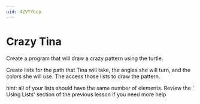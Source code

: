 ```yaml
---
uid: 4ZVYYbcp
---
```


# Crazy Tina

Create a program that will draw a crazy pattern using the turtle.

Create lists for the path that Tina will take, the angles 
she will turn, and the colors she will use. The access those
lists to draw the pattern.

hint: all of your lists should have the same number of elements.
Review the ' Using Lists' section of the previous lesson if you need 
more help